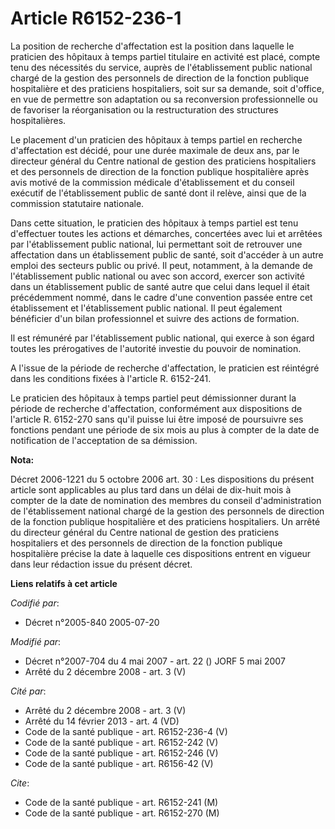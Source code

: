 # Article R6152-236-1

La position de recherche d'affectation est la position dans laquelle le praticien des hôpitaux à temps partiel titulaire en
activité est placé, compte tenu des nécessités du service, auprès de l'établissement public national chargé de la gestion des
personnels de direction de la fonction publique hospitalière et des praticiens hospitaliers, soit sur sa demande, soit
d'office, en vue de permettre son adaptation ou sa reconversion professionnelle ou de favoriser la réorganisation ou la
restructuration des structures hospitalières.

Le placement d'un praticien des hôpitaux à temps partiel en recherche d'affectation est décidé, pour une durée maximale de
deux ans, par le directeur général du Centre national de gestion des praticiens hospitaliers et des personnels de direction
de la fonction publique hospitalière après avis motivé de la commission médicale d'établissement et du conseil exécutif de
l'établissement public de santé dont il relève, ainsi que de la commission statutaire nationale.

Dans cette situation, le praticien des hôpitaux à temps partiel est tenu d'effectuer toutes les actions et démarches,
concertées avec lui et arrêtées par l'établissement public national, lui permettant soit de retrouver une affectation dans un
établissement public de santé, soit d'accéder à un autre emploi des secteurs public ou privé. Il peut, notamment, à la
demande de l'établissement public national ou avec son accord, exercer son activité dans un établissement public de santé
autre que celui dans lequel il était précédemment nommé, dans le cadre d'une convention passée entre cet établissement et
l'établissement public national. Il peut également bénéficier d'un bilan professionnel et suivre des actions de formation.

Il est rémunéré par l'établissement public national, qui exerce à son égard toutes les prérogatives de l'autorité investie du
pouvoir de nomination.

A l'issue de la période de recherche d'affectation, le praticien est réintégré dans les conditions fixées à l'article R.
6152-241.

Le praticien des hôpitaux à temps partiel peut démissionner durant la période de recherche d'affectation, conformément aux
dispositions de l'article R. 6152-270 sans qu'il puisse lui être imposé de poursuivre ses fonctions pendant une période de
six mois au plus à compter de la date de notification de l'acceptation de sa démission.

**Nota:**

Décret 2006-1221 du 5 octobre 2006 art. 30 : Les dispositions du présent article sont applicables au plus tard dans un délai
de dix-huit mois à compter de la date de nomination des membres du conseil d'administration de l'établissement national
chargé de la gestion des personnels de direction de la fonction publique hospitalière et des praticiens hospitaliers. Un
arrêté du directeur général du Centre national de gestion des praticiens hospitaliers et des personnels de direction de la
fonction publique hospitalière précise la date à laquelle ces dispositions entrent en vigueur dans leur rédaction issue du
présent décret.

**Liens relatifs à cet article**

_Codifié par_:

  - Décret n°2005-840 2005-07-20

_Modifié par_:

  - Décret n°2007-704 du 4 mai 2007 - art. 22 () JORF 5 mai 2007
  - Arrêté du 2 décembre 2008 - art. 3 (V)

_Cité par_:

  - Arrêté du 2 décembre 2008 - art. 3 (V)
  - Arrêté du 14 février 2013 - art. 4 (VD)
  - Code de la santé publique - art. R6152-236-4 (V)
  - Code de la santé publique - art. R6152-242 (V)
  - Code de la santé publique - art. R6152-246 (V)
  - Code de la santé publique - art. R6156-42 (V)

_Cite_:

  - Code de la santé publique - art. R6152-241 (M)
  - Code de la santé publique - art. R6152-270 (M)
